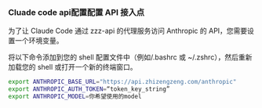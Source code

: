 ### Cluade code api配置配置 API 接入点

为了让 Claude Code 通过 zzz-api 的代理服务访问 Anthropic 的 API，您需要设置一个环境变量。

将以下命令添加到您的 shell 配置文件中（例如/.bashrc 或 ~/.zshrc），然后重新加载您的 shell 或打开一个新的终端窗口。

```bash
export ANTHROPIC_BASE_URL="https://api.zhizengzeng.com/anthropic"
export ANTHROPIC_AUTH_TOKEN=“token_key_string”
export ANTHROPIC_MODEL=你希望使用的model
```